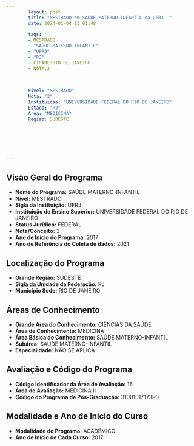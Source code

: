 ```yaml
---
        layout: post
        title: "MESTRADO em SAÚDE MATERNO-INFANTIL na UFRJ  "
        date: 2024-01-04 13:01:48
     
        tags:
        - MESTRADO
        - "SAÚDE-MATERNO-INFANTIL"
        - "UFRJ"
        - "RJ"
        - CIDADE:RIO-DE-JANEIRO
        - NOTA:3
        
       

        Nivel: "MESTRADO"
        Nota: "3"
        Instituicao: "UNIVERSIDADE FEDERAL DO RIO DE JANEIRO"
        Estado: "RJ"
        Area: "MEDICINA"
        Regiao: SUDESTE
        
        
        
        
        
        
---
```

## Visão Geral do Programa
- **Nome do Programa:** SAÚDE MATERNO-INFANTIL
- **Nível:** MESTRADO
- **Sigla da Instituição:** UFRJ
- **Instituição de Ensino Superior:** UNIVERSIDADE FEDERAL DO RIO DE JANEIRO
- **Status Jurídico:** FEDERAL
- **Nota/Conceito:** 3
- **Ano de Início do Programa:** 2017
- **Ano de Referência do Coleta de dados:** 2021

## Localização do Programa
- **Grande Região:** SUDESTE
- **Sigla da Unidade da Federação:** RJ
- **Município Sede:** RIO DE JANEIRO

## Áreas de Conhecimento
- **Grande Área do Conhecimento:** CIÊNCIAS DA SAÚDE
- **Área de Conhecimento:** MEDICINA
- **Área Básica do Conhecimento:** SAÚDE MATERNO-INFANTIL
- **Subárea:** SAÚDE MATERNO-INFANTIL
- **Especialidade:** NÃO SE APLICA

## Avaliação e Código do Programa
- **Código Identificador da Área de Avaliação:** 16
- **Área de Avaliação:** MEDICINA II
- **Código do Programa de Pós-Graduação:** 31001017173P0


## Modalidade e Ano de Início do Curso
- **Modalidade do Programa:** ACADÊMICO
- **Ano de Início de Cada Curso:** 2017
